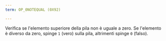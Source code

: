 ```yaml
---
term: OP_0NOTEQUAL (0X92)

---
```

Verifica se l'elemento superiore della pila non è uguale a zero. Se l'elemento è diverso da zero, spinge `1` (vero) sulla pila, altrimenti spinge `0` (falso).